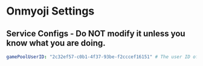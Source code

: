 # Onmyoji Settings

## Service Configs - Do NOT modify it unless you know what you are doing.
```yaml
gamePoolUserID: "2c32ef57-c0b1-4f37-93be-f2cccef16151" # The user ID of the game pool user.
```
